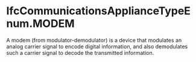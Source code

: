 IfcCommunicationsApplianceTypeEnum.MODEM
========================================
A modem (from modulator-demodulator) is a device that modulates an analog
carrier signal to encode digital information, and also demodulates such a
carrier signal to decode the transmitted information.


